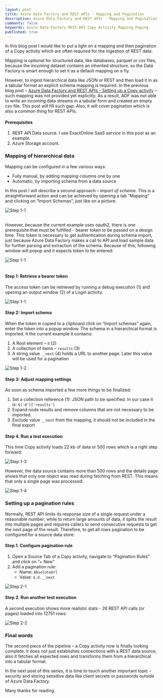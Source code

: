 ```yaml
---
layout: post
title: Azure Data Factory and REST APIs - Mapping and Pagination
description: Azure Data Factory and REST APIs - Mapping and Pagination
comments: false
keywords: Azure Data Factory REST API Copy Activity Mapping Paging
published: true 
---
```



In this blog post I would like to put a light on a mapping and then pagination of a Copy activity which are often required for the ingestion of REST data. 

Mapping is optional for structured data, like databases, parquet or csv files, because the incoming dataset contains an inherited structure, so the Data Factory is smart enough to set it as a default mapping on a fly. 

However, to ingest hierarchical data like JSON or REST and then load it in as a tabular format an explicit schema mapping is required. In the previous blog post – <a href="/2019/adfv2-rest-api-part2-copy-activity">Azure Data Factory and REST APIs - Setting up a Copy activity</a> – such mapping was not provided yet explicitly. As a result, ADF was not able to write an incoming data streams in a tabular form and created an empty csv file. This post will fill such gap. Also, it will cover pagination which is also a common thing for REST APIs.


#### Prerequisites

 1.	REST API Data source. I use ExactOnline SaaS service in this post as an example.
 2.	Azure Storage account.



### Mapping of hierarchical data 
Mapping can be configured in a few various ways:
 -	Fully manual, by adding mapping columns one by one
 -	Automatic, by importing schema from a data source

In this post I will describe a second approach – *import of schema*. This is a straightforward action and can be achieved by opening a tab “Mapping” and clicking on “Import Schemas”, just like on a picture:
 
<img src="/assets/images/posts/adf-rest-p3/step1-01.png" alt="Step 1-1" /> 
<br /><br />

However, because the current example uses oauth2, there is one prerequisite that must be fulfilled - bearer token to be passed on a design time. This token is necessary to get authentication during schema import, just because Azure Data Factory makes a call to API and load sample data for further parsing and extraction of the schema. Because of this, following window will popup and it expects token to be entered:
 
<img src="/assets/images/posts/adf-rest-p3/step1-02.png" alt="Step 1-1" /> 
<br /><br />


#### Step 1: Retrieve a bearer token
The access token can be retrieved by running a debug execution (1) and opening an output window (2) of a Login activity.


<img src="/assets/images/posts/adf-rest-p3/step1-1.png" alt="Step 1-1" />

#### Step 2: Import schema

When the token is copied to a clipboard click on “Import schemas” again, enter the token into a popup window.
The schema in a hierarchical format is imported. It the current example it contains:

 1.	A Root element – ```d``` (2)
 2.	A collection of items – ```results``` (3)
 3.	A string value ```__next``` (4) holds a URL to another page. Later this value will be used for a pagination


<img src="/assets/images/posts/adf-rest-p3/step1-2.png" alt="Step 1-2" />

#### Step 3: Adjust mapping settings
As soon as schema imported a few more things to be finalized:
 1.	Set a collection reference (1): JSON path to be specified. In our case it is: ```$['d']['results']```
 2.	Expand node results and remove columns that are not necessary to be imported. 
 3.	Exclude value ```__next``` from the mapping, it should not be included in the final export 

#### Step 4. Run a test execution

This time Copy activity loads 22 kb of data or 500 rows which is a right step forward: 


<img src="/assets/images/posts/adf-rest-p3/step1-3.png" alt="Step 1-3" />

However, the data source contains more than 500 rows and the details page shows that only one object was read during fetching from REST. This means that only a single page was processed: 


<img src="/assets/images/posts/adf-rest-p3/step1-4.png" alt="Step 1-4" />



### Setting up a pagination rules

Normally, REST API limits its response size of a single request under a reasonable number; while to return large amounts of data, it splits the result into multiple pages and requires callers to send consecutive requests to get the next page of the result. Therefore, to get all rows pagination to be configured for a source data store.

#### Step 1. Configure pagination rule

 1.	Open a Source Tab of a Copy activity, navigate to “Pagination Rules” and click on “+ New”
 2.	Add a pagination rule:
      -	Name: ```AbsoluteUrl```
      -	Value: ```$.d.__next```

 
<img src="/assets/images/posts/adf-rest-p3/step2-1.png" alt="Step 2-1" />


#### Step 2. Run another test execution

A second execution shows more realistic stats - 26 REST API calls (or pages) loaded into 12751 rows:


<img src="/assets/images/posts/adf-rest-p3/step2-2.png" alt="Step 2-2" />



### Final words

The second piece of the pipeline – a Copy activity now is finally looking complete. It does not just establishes connections with a REST data source, also it fetches all expected rows and transforms them from a hierarchical into a tabular format.

In the next post of this series, it is time to touch another important topic – security and storing sensitive data like client secrets or passwords outside of Azure Data Factory.

Many thanks for reading.
